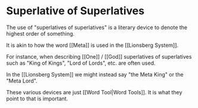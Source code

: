 # Superlative of Superlatives
The use of "superlatives of superlatives" is a literary device to denote the highest order of something. 

It is akin to how the word [[Meta]] is used in the [[Lionsberg System]]. 

For instance, when describing [[One]] / [[God]] superlatives of superlatives such as "King of Kings", "Lord of Lords", etc. are often used. 

In the [[Lionsberg System]] we might instead say "the Meta King" or the "Meta Lord". 

These various devices are just [[Word Tool|Word Tools]]. It is what they point to that is important.  
